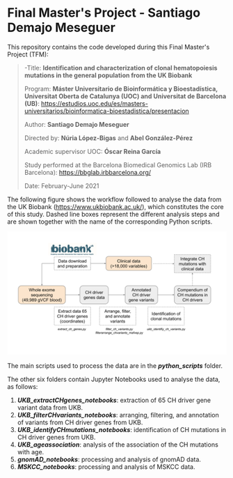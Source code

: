 # Final Master's Project - Santiago Demajo Meseguer

This repository contains the code developed during this Final Master's Project (TFM):

> -Title: **Identification and characterization of clonal hematopoiesis mutations in the general population from the UK Biobank**
>
> Program: **Máster Universitario de Bioinformática y Bioestadística, Universitat Oberta de Catalunya (UOC) and Universitat de Barcelona (UB)**: https://estudios.uoc.edu/es/masters-universitarios/bioinformatica-bioestadistica/presentacion
>
> Author: **Santiago Demajo Meseguer**
>
> Directed by: **Núria López-Bigas** and **Abel González-Pérez**
>
> Academic supervisor UOC: **Óscar Reina García**
>
> Study performed at the Barcelona Biomedical Genomics Lab (IRB Barcelona): https://bbglab.irbbarcelona.org/
>
> Date: February-June 2021

The following figure shows the workflow followed to analyse the data from the UK Biobank (https://www.ukbiobank.ac.uk/), which constitutes the core of this study. Dashed line boxes represent the different analysis steps and are shown together with the name of the corresponding Python scripts.

![alt text](Methods_diagram.svg "Methods diagram")

The main scripts used to process the data are in the ***python_scripts*** folder.

The other six folders contain Jupyter Notebooks used to analyse the data, as follows:

1. ***UKB_extractCHgenes_notebooks***: extraction of 65 CH driver gene variant data from UKB.
2. ***UKB_filterCHvariants_notebooks***: arranging, filtering, and annotation of variants from CH driver genes from UKB.
3. ***UKB_identifyCHmutations_notebooks***: identification of CH mutations in CH driver genes from UKB.
4. ***UKB_ageassociation***: analysis of the association of the CH mutations with age.
5. ***gnomAD_notebooks***: processing and analysis of gnomAD data.
6. ***MSKCC_notebooks***: processing and analysis of MSKCC data.
